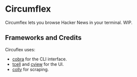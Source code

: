# Circumflex
Circumflex lets you browse Hacker News in your terminal. WIP.

## Frameworks and Credits
Circuflex uses:
* [cobra](https://github.com/spf13/cobra) for the CLI interface.
* [tcell](https://github.com/gdamore/tcell) and [cview](https://gitlab.com/tslocum/cview) for the UI.
* [colly](https://github.com/gocolly/colly) for scraping.
